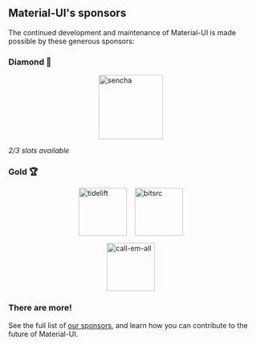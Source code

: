 ## Material-UI's sponsors

The continued development and maintenance of Material-UI is made possible by these generous sponsors:

### Diamond 💎

<p style="display: flex; justify-content: center;">
  <a data-ga-event-category="sponsor" data-ga-event-action="logo" data-ga-event-label="sencha" href="https://www.sencha.com/products/extreact/extreact-for-material-ui/?utm_source=materialui&utm_medium=referral&utm_content=product-200429-extreactmaterialui" rel="noopener sponsored" target="_blank" style="margin-right: 16px;"><img height="128" width="128" src="/static/in-house/sencha-256x256.png" alt="sencha" title="Superior UI Components for Productive Dev Teams" loading="lazy" /></a>
</p>

*2/3 slots available*

### Gold 🏆

<p style="display: flex; justify-content: center;">
  <a data-ga-event-category="sponsor" data-ga-event-action="logo" data-ga-event-label="tidelift" href="https://tidelift.com/subscription/pkg/npm-material-ui?utm_source=npm-material-ui&utm_medium=referral&utm_campaign=homepage" rel="noopener sponsored" target="_blank" style="margin-right: 16px;"><img height="96" width="96" src="https://github.com/tidelift.png?size=96" srcset="https://github.com/tidelift.png?size=96, https://github.com/tidelift.png?size=192 2x" alt="tidelift" title="Enterprise-ready open source software" loading="lazy" /></a>
  <a data-ga-event-category="sponsor" data-ga-event-action="logo" data-ga-event-label="bitsrc" href="https://bit.dev" rel="noopener sponsored" target="_blank" style="margin-right: 16px;"><img height="96" width="96" src="https://github.com/teambit.png?size=96" srcset="https://github.com/teambit.png?size=96, https://github.com/teambit.png?size=192 2x" alt="bitsrc" title="The fastest way to share code" loading="lazy" /></a>
</p>

<p style="display: flex; justify-content: center; flex-wrap: wrap;">
  <a data-ga-event-category="sponsor" data-ga-event-action="logo" data-ga-event-label="callemall" href="https://www.call-em-all.com" rel="noopener sponsored" target="_blank" style="margin-right: 16px;"><img src="https://images.opencollective.com/callemall/a6946da/logo/96.png" srcset="https://images.opencollective.com/callemall/a6946da/logo/96.png, https://images.opencollective.com/callemall/a6946da/logo/192.png 2x" alt="call-em-all" title="The easy way to message your group" height="96" width="96" loading="lazy"></a>
</p>

### There are more!

See the full list of [our sponsors](/discover-more/backers/), and learn how you can contribute to the future of Material-UI.
